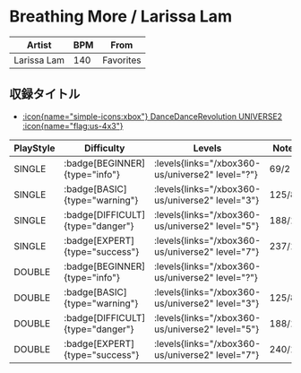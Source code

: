 # Breathing More / Larissa Lam

|Artist|BPM|From|
|------|---|----|
|Larissa Lam|140|Favorites|

## 収録タイトル

- [:icon{name="simple-icons:xbox"} DanceDanceRevolution UNIVERSE2 :icon{name="flag:us-4x3"}](/xbox360-us/universe2)

|PlayStyle|Difficulty|Levels|Notes|Movie|
|---------|----------|------|-----|-----|
|SINGLE| :badge[BEGINNER]{type="info"}| :levels{links="/xbox360-us/universe2" level="?"}|69/2||
|SINGLE| :badge[BASIC]{type="warning"}| :levels{links="/xbox360-us/universe2" level="3"}|125/8||
|SINGLE| :badge[DIFFICULT]{type="danger"}| :levels{links="/xbox360-us/universe2" level="5"}|188/16||
|SINGLE| :badge[EXPERT]{type="success"}| :levels{links="/xbox360-us/universe2" level="7"}|237/15||
|DOUBLE| :badge[BEGINNER]{type="info"}| :levels{links="/xbox360-us/universe2" level="?"}|||
|DOUBLE| :badge[BASIC]{type="warning"}| :levels{links="/xbox360-us/universe2" level="3"}|125/8||
|DOUBLE| :badge[DIFFICULT]{type="danger"}| :levels{links="/xbox360-us/universe2" level="5"}|188/16||
|DOUBLE| :badge[EXPERT]{type="success"}| :levels{links="/xbox360-us/universe2" level="7"}|240/11||
